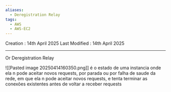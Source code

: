 ```yaml
---
aliases:
  - Deregistration Relay
tags:
  - AWS
  - AWS-EC2
---
```

Creation : 14th April 2025
Last Modified : 14th April 2025
___

Or Deregistration Relay

![[Pasted image 20250414160350.png]]
é o estado de uma instancia onde ela n pode aceitar novos requests, por parada ou por falha de saude da rede, em que ela n pode aceitar novos requests, e tenta terminar as conexões existentes antes de voltar a receber requests